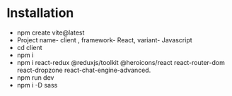 # Installation

- npm create vite@latest
- Project name- client , framework- React, variant- Javascript
- cd client
- npm i
- npm i react-redux @reduxjs/toolkit @heroicons/react react-router-dom react-dropzone react-chat-engine-advanced.
- npm run dev
- npm i -D sass
